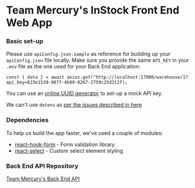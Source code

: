 # Team Mercury's InStock Front End Web App

### Basic set-up

Please use `apiConfig.json.sample` as reference for building up your `apiConfig.json` file locally. Make sure you provide the same `API_KEY` in your `.env` file as the one used for your Back End application:

```
const { data } = await axios.get("http://localhost:17000/warehouse/1?api_key=623e1539-987f-4b99-8267-2759c25d312f);
```

You can use an [online UUID generator](https://www.uuidgenerator.net/version4) to set-up a mock API key.

We can't use `dotenv` as [per the issues described in here](https://github.com/facebook/create-react-app/issues/11756#issuecomment-996464456)

### Dependencies

To help us build the app faster, we've used a couple of modules:

- [react-hook-form](https://react-hook-form.com/) - Form validation library
- [react-select](https://react-select.com/) - Custom select element styling

### Back End API Repository

[Team Mercury's Back End API](https://github.com/VladimirCascarade/mercury-instock-server)
